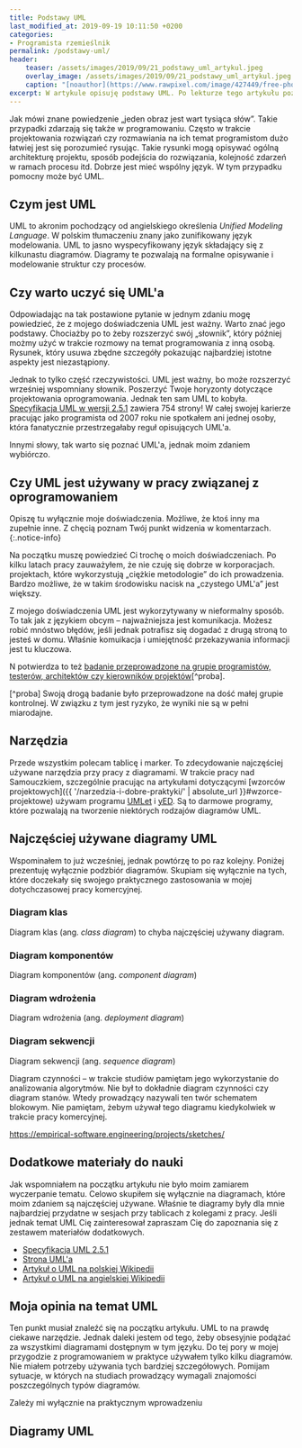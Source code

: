 ```yaml
---
title: Podstawy UML
last_modified_at: 2019-09-19 10:11:50 +0200
categories:
- Programista rzemieślnik
permalink: /podstawy-uml/
header:
    teaser: /assets/images/2019/09/21_podstawy_uml_artykul.jpeg
    overlay_image: /assets/images/2019/09/21_podstawy_uml_artykul.jpeg
    caption: "[noauthor](https://www.rawpixel.com/image/427449/free-photo-image-engineering-blueprint-architect)"
excerpt: W artykule opisuję podstawy UML. Po lekturze tego artykułu poznasz najczęściej używane rodzaje diagramów. Dowiesz się w jakich sytuacjach mogą być przydatne. W artykule stawiam raczej na praktyczne zastosowanie niż rygorystyczną zgodność ze specyfikacją UML.
---
```


Jak mówi znane powiedzenie „jeden obraz jest wart tysiąca słów”. Takie przypadki zdarzają się także w programowaniu. Często w trakcie projektowania rozwiązań czy rozmawiania na ich temat programistom dużo łatwiej jest się porozumieć rysując. Takie rysunki mogą opisywać ogólną architekturę projektu, sposób podejścia do rozwiązania, kolejność zdarzeń w ramach procesu itd. Dobrze jest mieć wspólny język. W tym przypadku pomocny może być UML.

## Czym jest UML

UML to akronim pochodzący od angielskiego określenia _Unified Modeling Language_. W polskim tłumaczeniu znany jako zunifikowany język modelowania. UML to jasno wyspecyfikowany język składający się z kilkunastu diagramów. Diagramy te pozwalają na formalne opisywanie i modelowanie struktur czy procesów.

## Czy warto uczyć się UML'a

Odpowiadając na tak postawione pytanie w jednym zdaniu mogę powiedzieć, że z mojego doświadczenia UML jest ważny. Warto znać jego podstawy. Chociażby po to żeby rozszerzyć swój „słownik”, który później możmy użyć w trakcie rozmowy na temat programowania z inną osobą. Rysunek, który usuwa zbędne szczegóły pokazując najbardziej istotne aspekty jest niezastąpiony.

Jednak to tylko część rzeczywistości. UML jest ważny, bo może rozszerzyć wrześniej wspomniany słownik. Poszerzyć Twoje horyzonty dotyczące projektowania oprogramowania. Jednak ten sam UML to kobyła. [Specyfikacja UML w wersji 2.5.1](https://www.omg.org/spec/UML/2.5.1/PDF) zawiera 754 strony! W całej swojej karierze pracując jako programista od 2007 roku nie spotkałem ani jednej osoby, która fanatycznie przestrzegałaby reguł opisujących UML'a.

Innymi słowy, tak warto się poznać UML'a, jednak moim zdaniem wybiórczo.

## Czy UML jest używany w pracy związanej z oprogramowaniem

Opiszę tu wyłącznie moje doświadczenia. Możliwe, że ktoś inny ma zupełnie inne. Z chęcią poznam Twój punkt widzenia w komentarzach.
{:.notice-info}

Na początku muszę powiedzieć Ci trochę o moich doświadczeniach. Po kilku latach pracy zauważyłem, że nie czuję się dobrze w korporacjach.  projektach, które wykorzystują „ciężkie metodologie” do ich prowadzenia. Bardzo możliwe, że w takim środowisku nacisk na „czystego UML'a” jest większy.

Z mojego doświadczenia UML jest wykorzytywany w nieformalny sposób. To tak jak z językiem obcym – najważniejsza jest komunikacja. Możesz robić mnóstwo błędów, jeśli jednak potrafisz się dogadać z drugą stroną to jesteś w domu. Właśnie komuikacja i umiejętność przekazywania informacji jest tu kluczowa.

N potwierdza to też [badanie przeprowadzone na grupie programistów, testerów, architektów czy kierowników projektów](https://empirical-software.engineering/projects/sketches/)[^proba].

[^proba] Swoją drogą badanie było przeprowadzone na dość małej grupie kontrolnej. W związku z tym jest ryzyko, że wyniki nie są w pełni miarodajne.

## Narzędzia

Przede wszystkim polecam tablicę i marker. To zdecydowanie najczęściej używane narzędzia przy pracy z diagramami. W trakcie pracy nad Samouczkiem, szczególnie pracując na artykułami dotyczącymi [wzorców projektowych]({{ '/narzedzia-i-dobre-praktyki/' | absolute_url }}#wzorce-projektowe) używam programu [UMLet](https://www.umlet.com) i [yED](https://www.yworks.com/downloads#yEd). Są to darmowe programy, które pozwalają na tworzenie niektórych rodzajów diagramów UML.

## Najczęściej używane diagramy UML

Wspominałem to już wcześniej, jednak powtórzę to po raz kolejny. Poniżej prezentuję wyłącznie podzbiór diagramów. Skupiam się wyłącznie na tych, które doczekały się swojego praktycznego zastosowania w mojej dotychczasowej pracy komercyjnej.

### Diagram klas

Diagram klas (ang. _class diagram_) to chyba najczęściej używany diagram.

### Diagram komponentów

Diagram komponentów (ang. _component diagram_)

### Diagram wdrożenia

Diagram wdrożenia (ang. _deployment diagram_)

### Diagram sekwencji

Diagram sekwencji (ang. _sequence diagram_)

Diagram czynności – w trakcie studiów pamiętam jego wykorzystanie do analizowania algorytmów. Nie był to dokładnie diagram czynności czy diagram stanów. Wtedy prowadzący nazywali ten twór schematem blokowym. Nie pamiętam, żebym używał tego diagramu kiedykolwiek w trakcie pracy komercyjnej.

https://empirical-software.engineering/projects/sketches/


## Dodatkowe materiały do nauki

Jak wspomniałem na początku artykułu nie było moim zamiarem wyczerpanie tematu. Celowo skupiłem się wyłącznie na diagramach, które moim zdaniem są najczęściej używane. Właśnie te diagramy były dla mnie najbardziej przydatne w sesjach przy tablicach z kolegami z pracy. Jeśli jednak temat UML Cię zainteresował zapraszam Cię do zapoznania się z zestawem materiałów dodatkowych. 

* [Specyfikacja UML 2.5.1](https://www.omg.org/spec/UML/2.5.1/PDF)
* [Strona UML'a](https://www.uml.org/)
* [Artykuł o UML na polskiej Wikipedii](https://pl.wikipedia.org/wiki/Unified_Modeling_Language)
* [Artykuł o UML na angielskiej Wikipedii](https://en.wikipedia.org/wiki/Unified_Modeling_Language)


## Moja opinia na temat UML

Ten punkt musiał znaleźć się na początku artykułu. UML to na prawdę ciekawe narzędzie. Jednak daleki jestem od tego, żeby obsesyjnie podążać za wszystkimi diagramami dostępnym w tym języku. Do tej pory w mojej przygodzie z programowaniem w praktyce używałem tylko kilku diagramów. Nie miałem potrzeby używania tych bardziej szczegółowych. Pomijam sytuacje, w których na studiach prowadzący wymagali znajomości poszczególnych typów diagramów.

Zależy mi wyłącznie na praktycznym wprowadzeniu 

## Diagramy UML

